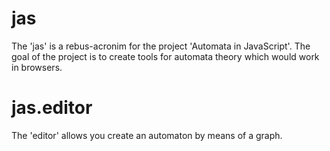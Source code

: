 # jas
The 'jas' is a rebus-acronim for the project 'Automata in JavaScript'. The goal of the project is to create tools for automata theory which would work in browsers.

# jas.editor
The 'editor' allows you create an automaton by means of a graph.


